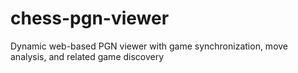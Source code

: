 # chess-pgn-viewer
 Dynamic web-based PGN viewer with game synchronization, move analysis, and related game discovery
